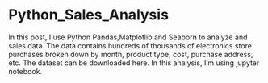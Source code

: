 # Python_Sales_Analysis
In this post, I use Python Pandas,Matplotlib and Seaborn to analyze and sales data. The data contains hundreds of thousands of electronics store purchases broken down by month, product type, cost, purchase address, etc. The dataset can be downloaded here. In this analysis, I’m using jupyter notebook.

